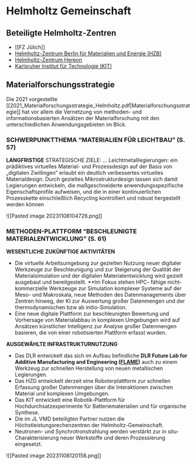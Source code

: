 
# Helmholtz Gemeinschaft

## Beteiligte Helmholtz-Zentren

- [[FZ Jülich]]
- [Helmholtz-Zentrum Berlin für Materialien und Energie (HZB)](https://www.helmholtz-berlin.de/)
- [Helmholtz-Zentrum Hereon](https://www.hzg.de/)
- [Karlsruher Institut für Technologie (KIT)](https://www.kit.edu/)

## Materialforschungsstrategie

Die 2021 vorgestellte [[2021_Materialforschungsstrategie_Helmholtz.pdf|Materialforschungsstrategie]] hat vor allem die Vernetzung von methoden- und informationsbasierten Ansätzen der Materialforschung mit den unterschiedlichen Anwendungsgebieten im Blick.

### SCHWERPUNKTTHEMA “MATERIALIEN FÜR LEICHTBAU” (S. 57)

**LANGFRISTIGE** STRATEGISCHE ZIELE: 
...
Leichtmetalllegierungen: ein prädiktives virtuelles Material- und Prozessdesign auf der Basis von „digitalen Zwillingen” erlaubt ein deutlich verbessertes virtuelles Materialdesign. Durch gezieltes Mikrostrukturdesign lassen sich damit Legierungen entwickeln, die maßgeschneiderte anwendungsspezifische Eigenschaftsprofile aufweisen, und die in einer kontinuierlichen Prozesskette einschließlich Recycling kontrolliert und robust hergestellt werden können

![[Pasted image 20231108104726.png]]

### METHODEN-PLATTFORM “BESCHLEUNIGTE MATERIALENTWICKLUNG” (S. 61)

**WESENTLICHE ZUKÜNFTIGE AKTIVITÄTEN**
* Die virtuelle Arbeitsumgebung zur gezielten Nutzung neuer digitaler Werkzeuge zur Beschleunigung und zur Steigerung der Qualität der Materialsimulation und der digitalen Materialentwicklung wird gezielt ausgebaut und bereitgestellt. **Im Fokus stehen HPC- fähige nicht-kommerzielle Werkzeuge zur Simulation komplexer Systeme auf der Meso- und Makroskala, neue Methoden des Datenmanagements über Zentren hinweg, der KI zur Auswertung großer Datenmengen und der thermodynamischen bzw ab initio-Simulation.
* Eine neue digitale Plattform zur beschleunigten Bewertung und Vorhersage von Materialabbau in komplexen Umgebungen wird auf Ansätzen künstlicher Intelligenz zur Analyse großer Datenmengen basieren, die von einer robotisierten Plattform erfasst wurden.

**AUSGEWÄHLTE INFRASTRUKTURNUTZUNG**
* Das DLR entwickelt das sich im Aufbau befindliche **DLR Future Lab for Additive Manufacturing and Engineering ([FLAME](https://www.dlr.de/fk/desktopdefault.aspx/tabid-12685/22172_read-50761/))** auch zu einem Werkzeug zur schnellen Herstellung von neuen metallischen Legierungen.
* Das HZG entwickelt derzeit eine Roboterplattform zur schnellen Erfassung großer Datenmengen über die Interaktionen zwischen Material und komplexen Umgebungen.
* Das KIT entwickelt eine Robotik-Plattform für Hochdurchsatzexperimente für Batteriematerialien und für organische Synthese.
* Die im JL VMD beteiligten Partner nutzen die Höchstleistungsrechenzentren der Helmholtz-Gemeinschaft.
* Neutronen- und Synchrotronstrahlung werden verstärkt zur in situ-Charakterisierung neuer Werkstoffe und deren Prozessierung eingesetzt.

![[Pasted image 20231108120158.png]]
